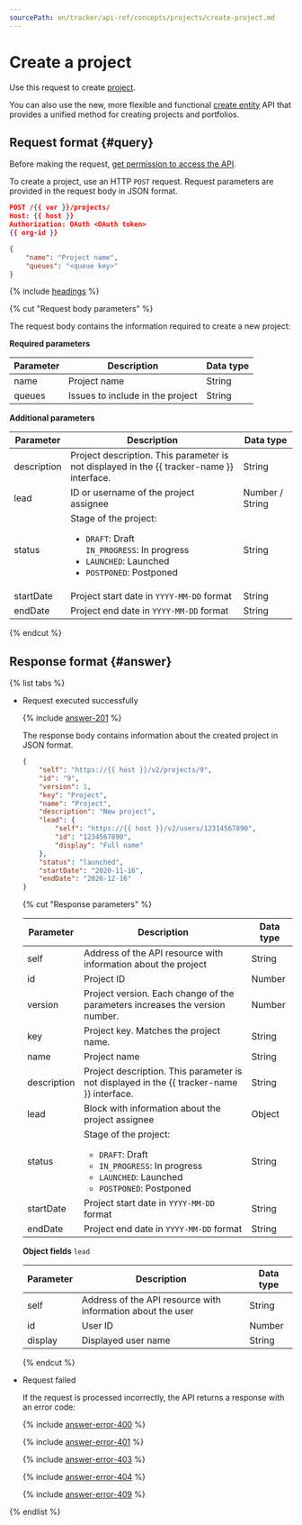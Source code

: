 ```yaml
---
sourcePath: en/tracker/api-ref/concepts/projects/create-project.md
---
```

# Create a project

Use this request to create [project](../../manager/project-new.md).

You can also use the new, more flexible and functional [create entity](../entities/create-entity.md) API that provides a unified method for creating projects and portfolios.

## Request format {#query}

Before making the request, [get permission to access the API](../access.md).

To create a project, use an HTTP `POST` request. Request parameters are provided in the request body in JSON format.

```json
POST /{{ ver }}/projects/
Host: {{ host }}
Authorization: OAuth <OAuth token>
{{ org-id }}

{
    "name": "Project name",
    "queues": "<queue key>"
}
```

{% include [headings](../../../_includes/tracker/api/headings.md) %}

{% cut "Request body parameters" %}

The request body contains the information required to create a new project:

**Required parameters**

| Parameter | Description | Data type |
| -------- | -------- | ---------- |
| name | Project name | String |
| queues | Issues to include in the project | String |

**Additional parameters**

| Parameter | Description | Data type |
| -------- | -------- | ---------- |
| description | Project description. This parameter is not displayed in the {{ tracker-name }} interface. | String |
| lead | ID or username of the project assignee | Number / String |
| status | Stage of the project:<ul><li>`DRAFT`: Draft</li>`IN_PROGRESS`: In progress</li><li>`LAUNCHED`: Launched</li><li>`POSTPONED`: Postponed</li></ul> | String |
| startDate | Project start date in `YYYY-MM-DD` format | String |
| endDate | Project end date in `YYYY-MM-DD` format | String |

{% endcut %}

## Response format {#answer}

{% list tabs %}

- Request executed successfully

    {% include [answer-201](../../../_includes/tracker/api/answer-201.md) %}

    The response body contains information about the created project in JSON format.
    ```json
    {
        "self": "https://{{ host }}/v2/projects/9",
        "id": "9",
        "version": 1,
        "key": "Project",
        "name": "Project",
        "description": "New project",
        "lead": {
            "self": "https://{{ host }}/v2/users/12314567890",
            "id": "1234567890",
            "display": "Full name"
        },
        "status": "launched",
        "startDate": "2020-11-16",
        "endDate": "2020-12-16"
    }
    ```

    {% cut "Response parameters" %}

    | Parameter | Description | Data type |
    | -------- | -------- | ---------- |
    | self | Address of the API resource with information about the project | String |
    | id | Project ID | Number |
    | version | Project version. Each change of the parameters increases the version number. | Number |
    | key | Project key. Matches the project name. | String |
    | name | Project name | String |
    | description | Project description. This parameter is not displayed in the {{ tracker-name }} interface. | String |
    | lead | Block with information about the project assignee | Object |
    | status | Stage of the project:<ul><li>`DRAFT`: Draft</li><li>`IN_PROGRESS`: In progress</li><li>`LAUNCHED`: Launched</li><li>`POSTPONED`: Postponed</li></ul> | String |
    | startDate | Project start date in `YYYY-MM-DD` format | String |
    | endDate | Project end date in `YYYY-MM-DD` format | String |


    **Object fields** `lead`

    | Parameter | Description | Data type |
    | -------- | -------- | ---------- |
    | self | Address of the API resource with information about the user | String |
    | id | User ID | Number |
    | display | Displayed user name | String |

    {% endcut %}

- Request failed

    If the request is processed incorrectly, the API returns a response with an error code:

    {% include [answer-error-400](../../../_includes/tracker/api/answer-error-400.md) %}

    {% include [answer-error-401](../../../_includes/tracker/api/answer-error-401.md) %}

    {% include [answer-error-403](../../../_includes/tracker/api/answer-error-403.md) %}

    {% include [answer-error-404](../../../_includes/tracker/api/answer-error-404.md) %}

    {% include [answer-error-409](../../../_includes/tracker/api/answer-error-409.md) %}

{% endlist %}